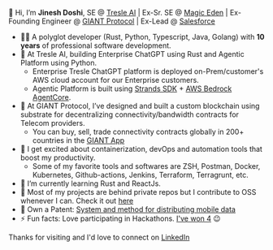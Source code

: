 👋 Hi, I’m **Jinesh Doshi**, SE @ [Tresle AI](https://tresle.ai) | Ex-Sr. SE @ [Magic Eden](https://magiceden.io) | Ex-Founding Engineer @ [GIANT Protocol](https://giantprotocol.org) | Ex-Lead @ [Salesforce](https://salesforce.com)

- 🧑‍💻  A polyglot developer (Rust, Python, Typescript, Java, Golang) with **10 years** of professional software development. 
- 🤖 At Tresle AI, building Enterprise ChatGPT using Rust and Agentic Platform using Python.
  - Enterprise Tresle ChatGPT platform is deployed on-Prem/customer's AWS cloud account for our Enterprise customers.
  - Agentic Platform is built using [Strands SDK](https://strandsagents.com) + [AWS Bedrock AgentCore](https://aws.amazon.com/bedrock/agentcore).
- 🔭  At GIANT Protocol, I’ve designed and built a custom blockchain using substrate for decentralizing connectivity/bandwidth contracts for Telecom providers.
  - You can buy, sell, trade connectivity contracts globally in 200+ countries in the [GIANT App](https://giant.app.link/jineshdoshi-github-readme)
- 🤩  I get excited about containerization, devOps and automation tools that boost my productivity.
  - Some of my favorite tools and softwares are ZSH, Postman, Docker, Kubernetes, Github-actions, Jenkins, Terraform, Terragrunt, etc.
- 🌱  I’m currently learning Rust and ReactJs.
- 🫶  Most of my projects are behind private repos but I contribute to OSS whenever I can. Check it out [here](https://github.com/jineshdoshi?tab=repositories&q=&type=public&language=&sort=stargazers)
- 📜 Own a Patent: [System and method for distributing mobile data](https://patents.google.com/patent/US10038610B2/en?inventor=Jinesh+Doshi)
- ⚡  Fun facts: Love participating in Hackathons. [I've won 4](https://www.linkedin.com/in/jineshdoshi2610/details/projects/) 😉

Thanks for visiting and I'd love to connect on [LinkedIn](https://www.linkedin.com/in/jineshdoshi2610)


<!--
**jineshdoshi/jineshdoshi** is a ✨ _special_ ✨ repository because its `README.md` (this file) appears on your GitHub profile.

![](https://komarev.com/ghpvc/?username=jineshdoshi) 

-->
